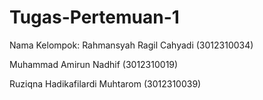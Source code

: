 # Tugas-Pertemuan-1
Nama Kelompok:
Rahmansyah Ragil Cahyadi (3012310034)

Muhammad Amirun Nadhif (3012310019)

Ruziqna Hadikafilardi Muhtarom (3012310039)

